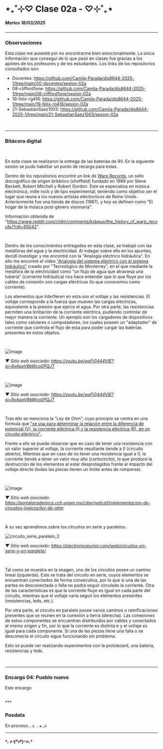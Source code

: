 # ⋆₊˚⊹♡ Clase 02a -  ♡⊹˚₊⋆

##### _Martes 18/03/2025_

***

### Observaciones

<!---Recordar para programar "md" (markdown): 
- https://github.com/adam-p/markdown-here/wiki/Markdown-Cheatsheet 
- https://www.markdownguide.org/basic-syntax/
- El Domingo 30 de marzo cumplí 25... no se porqué me gustaría sentirme orgullosa de ello, que se me reconociera --->

Esta clase me ausenté por no encontrarme bien emocionalmente.
La única información que conseguí de lo que pasó en clases fue gracias a los apintes de los profesores y de les estudiantes.
Los links de los repositorios consultados son:

- Docentes: https://github.com/Camila-Parada/dis8644-2025-1/tree/main/00-docentes/sesion-02a
- 08-clifford1one: https://github.com/Camila-Parada/dis8644-2025-1/tree/main/08-clifford1one/sesion-02a
- 19-felix-rg416:  https://github.com/Camila-Parada/dis8644-2025-1/tree/main/19-felix-rg416/sesion-02a
- 21-SebastianSaez1003: https://github.com/Camila-Parada/dis8644-2025-1/tree/main/21-SebastianSaez1003/sesion-02a
 
<br>

***

### Bitácora digital

<br>


En esta clase se realizaron la entrega de las baterías de 9V. En la siguiente sesión se pudo habilitar un punto de recarga para estas.

Dentro de los repositorios encontré un link de [Warp Records](https://warp.net/), un sello discográfico de origen británico (sheffield) fundado en 1989 por  Steve Beckett, Robert Mitchell y Robert Gordon. Este se especializa en música electrónica, indie rock y de tipo experimental, teniendo como objetivo ser el lugar que reuna a los nuevos artístas eléctronicos de Reino Unido. Anteriormente fue una tienda de discos (1987), y hoy se definen como "El hogar de la música post-género visionaria".

Información obtenida de "https://www.reddit.com/r/idm/comments/ksbquo/the_history_of_warp_records/?rdt=65042".

<br>

Dentro de los conocimientos entregados en esta clase, se trabajó con las metáforas del agua y la electricidad. Al indagar sobre ello en los apuntes, decidí investigar y me encontré con la "Analogía eléctrico hidráulica". En ello me encontré el video ["Analogía del sistema eléctrico con el sistema hidráulico"](https://www.youtube.com/watch?v=weFj0444VIE) creado por "Tecnológico de Monterrey", en el que mediante la metáfora de la electricidad como "un flujo de agua que atraviesa una tubería" (corriente hidráulica) nos hace entender que lo que fluye por los cables de conexión son cargas eléctricas (lo que conocemos como corriente). 

Los elementos que interfieren en esta son el voltaje y las resistencias. El voltaje corresponde a la fuerza que mueven las cargas eléctricas, equivalente a la presión que ejerce el agua. Por otra parte, las resistencias permiten una limitación de la corriente eléctrica, pudiendo controlar de mejor manera la corriente. Un ejemplo son los cargadores de dispositivos tales como celulares o computadores, los cuales poseen un "adaptador" de corriente que controla el flujo de esta para poder cargar las baterías presentes en estos objetos.

<br>

![image](https://github.com/user-attachments/assets/5fdbc4ab-2d71-4915-8c9f-ed2976b7f83d)

_▼ Sitio web asociado: https://youtu.be/weFj0444VIE?si=9xApeV8bWco0PQJT_

<br>

![image](https://github.com/user-attachments/assets/820b19d8-7abe-4a92-91bd-0dd1c6370230)

_▼ Sitio web asociado: https://youtu.be/weFj0444VIE?si=9xApeV8bWco0PQJT_

<br>

Tras ello se menciona la "Ley de Ohm", cuyo principio se centra en una formula que ["se usa para determinar la relación entre la diferencia de potencial (V), la corriente eléctrica (I) y la resistencia eléctrica (R), en un circuito eléctrico".](https://portalacademico.cch.unam.mx/cibernetica1/implementacion-de-circuitos-logicos/ley-de-ohm).

Frente a ello se puede observar que en caso de tener una resistencia con un valor superior al voltaje, la corriente resultante tiende a 0 (circuito abierto), Mientras que en caso de no tener una resistencia igual a 0, la corriente tiende a tener un valor muy alto (cortocircito), lo que produce la destrucción de los elementos al estar desprotegidos frente al impacto del voltaje directo (todas las piezas tienen un límite antes de romperse).

<br>

![image](https://github.com/user-attachments/assets/83a501f3-60fb-44ef-b594-71a86988b28a)

_▼ Sitio web asociado: https://portalacademico.cch.unam.mx/cibernetica1/implementacion-de-circuitos-logicos/ley-de-ohm_

<br>

A su vez aprendimos sobre los circuitos en serie y paralelos. 

![circuito_serie_parelelo_2](https://github.com/user-attachments/assets/e4ee193e-7bd5-4d41-a512-185cd3a7276c)

_▼ Sitio web asociado: https://electronicajunior.com/web/circuitos-en-serie-y-en-paralelo/_

<br>

Tal como se muestra en la imagen, uno de los circuitos posee un camino líneal (izquierda). Este se trata del circuito en serie, cuyos elementos se encuentran conectados de forma consecutiva, por lo que si una de las partes es desconectada o falla no podrá seguir circulado la corriente. Otra de las características es que la corriente fluye es igual en cada parte del circuito, mientras que el voltaje varía segun los elementos presentes (resistencias, leds, etc.).

Por otra parte, el circuito en paralelo posee varios caminos o ramificaciones presentes que se reunen en la conexión a tierra (derecha). Las conexiones de estos componentes se encuentran distribuidos por cables y conectados al mismo origen y fin, por lo que la corriente es distinta e y el voltaje es igual para cada componente. Si una de las piezas tiene una falla o se desconecta el circuito sigue funcionando sin problema.

Esto se puede ver realizando experimentos con la protoboard, una batería, resistencias y leds.

<br>

***

### Encargo 04: Pueblo nuevo


Este encargo []()



<br>
***

### Posdata

En proceso... ૮◞ ﻌ ◟ა

***

##### _°˖✧◝(⁰▿⁰)◜✧˖°_
